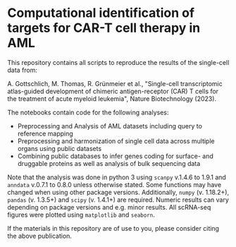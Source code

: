 # Computational identification of targets for CAR-T cell therapy in AML

This repository contains all scripts to reproduce the results of the single-cell data from: 

A. Gottschlich, M. Thomas, R. Grünmeier et al., "Single-cell transcriptomic atlas-guided development of chimeric antigen-receptor (CAR) T cells for the treatment of acute myeloid leukemia", Nature Biotechnology (2023).

The notebooks contain code for the following analyses:

- Preprocessing and Analysis of AML datasets including query to reference mapping
- Preprocessing and harmonization of single cell data across multiple organs using public datasets
- Combining public databases to infer genes coding for surface- and druggable proteins as well as analysis of bulk sequencing data

Note that the analysis was done in python 3 using ```scanpy``` v.1.4.6 to 1.9.1 and ```anndata``` v.0.7.1 to 0.8.0 unless otherwise stated. Some functions may have changed when using other package versions. 
Additionally, ```numpy``` (v. 1.18.2+), ```pandas``` (v. 1.3.5+) and ```scipy``` (v. 1.4.1+) are required. Numeric results can vary depending on package versions and e.g. minor results. All scRNA-seq figures were plotted using ```matplotlib``` and ```seaborn```. 


If the materials in this repository are of use to you, please consider citing the above publication.
